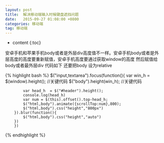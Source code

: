 ```yaml
---
layout: post
title:  解决移动端输入时候键盘遮挡问题
date:   2015-09-27 01:08:00 +0800
categories: 移动端
tag: 移动端
---
```


* content
{:toc}


安卓手机和苹果手机body或者是外层div高度值不一样。安卓手机body或者是外层高度的高度要重新赋值，安卓手机高度要通过获取window的高度 然后赋值给body或者最外层div 代码如下
还要把body 设为relative

{% highlight bash %}
$("input,textarea").focus(function(){
			var win_h = $(window).height();  //关键代码
			$("body").height(win_h);  //关键代码

			var head_h  = $("#header").height();
			console.log(head_h)
			var num = $(this).offset().top-head_h;
			$("html,body").animate({scrollTop:num},800);
			$("html,body").css("height","800px")
		}).blur(function(){
			$("html,body").css("height","auto")
		})
		})
{% endhighlight %}

